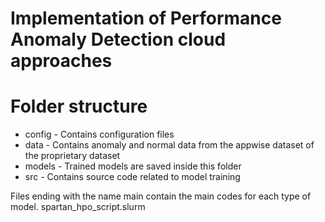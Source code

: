# Implementation of Performance Anomaly Detection cloud approaches
# Folder structure

* config - Contains configuration files
* data - Contains anomaly and normal data from the appwise dataset of the proprietary dataset
* models - Trained models are saved inside this folder
* src - Contains source code related to model training

Files ending with the name main contain the main codes for each type of model.
spartan_hpo_script.slurm 
